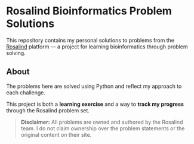 # Rosalind Bioinformatics Problem Solutions

This repository contains my personal solutions to problems from the [Rosalind](http://rosalind.info/) platform — a project for learning bioinformatics through problem solving.

## About

The problems here are solved using Python and reflect my approach to each challenge.

This project is both a **learning exercise** and a way to **track my progress** through the Rosalind problem set.

> **Disclaimer:** All problems are owned and authored by the Rosalind team. I do not claim ownership over the problem statements or the original content on their site.

